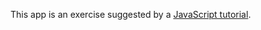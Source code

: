 This app is an exercise suggested by a [JavaScript tutorial](http://javascriptissexy.com/how-to-learn-javascript-properly/).